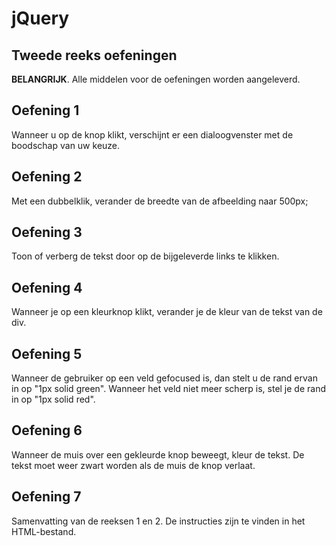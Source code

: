 # jQuery

## Tweede reeks oefeningen

**BELANGRIJK**. 
Alle middelen voor de oefeningen worden aangeleverd.

## Oefening 1
Wanneer u op de knop klikt, verschijnt er een dialoogvenster met de boodschap van uw keuze.

## Oefening 2
Met een dubbelklik, verander de breedte van de afbeelding naar 500px;

## Oefening 3
Toon of verberg de tekst door op de bijgeleverde links te klikken.

## Oefening 4
Wanneer je op een kleurknop klikt, verander je de kleur van de tekst van de div.

## Oefening 5
Wanneer de gebruiker op een veld gefocused is, dan stelt u de rand ervan in op "1px solid green". Wanneer het veld niet meer scherp is, stel je de rand in op "1px solid red".

## Oefening 6
Wanneer de muis over een gekleurde knop beweegt, kleur de tekst. De tekst moet weer zwart worden als de muis de knop verlaat.

## Oefening 7
Samenvatting van de reeksen 1 en 2. De instructies zijn te vinden in het HTML-bestand.

